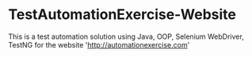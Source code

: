 # TestAutomationExercise-Website
This is a test automation solution using Java, OOP, Selenium WebDriver, TestNG for the website 'http://automationexercise.com' 
